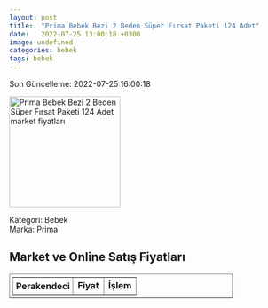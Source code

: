 ```yaml
---
layout: post
title:  "Prima Bebek Bezi 2 Beden Süper Fırsat Paketi 124 Adet"
date:   2022-07-25 13:00:18 +0300
image: undefined
categories: bebek
tags: bebek
---
```


Son Güncelleme: 2022-07-25 16:00:18

<img src="undefined" width="200" alt="Prima Bebek Bezi 2 Beden Süper Fırsat Paketi 124 Adet market fiyatları" />

Kategori: Bebek
<br />
Marka: Prima

<h2>Market ve Online Satış Fiyatları</h2>

<table border="1" style="padding: 5px;width:80%;">
  <tr>
    <td style="padding: 5px;"><strong>Perakendeci</strong></td>
    <td><strong>Fiyat</strong></td>
    <td><strong>İşlem</strong></td>
  </tr>
  
</table>
